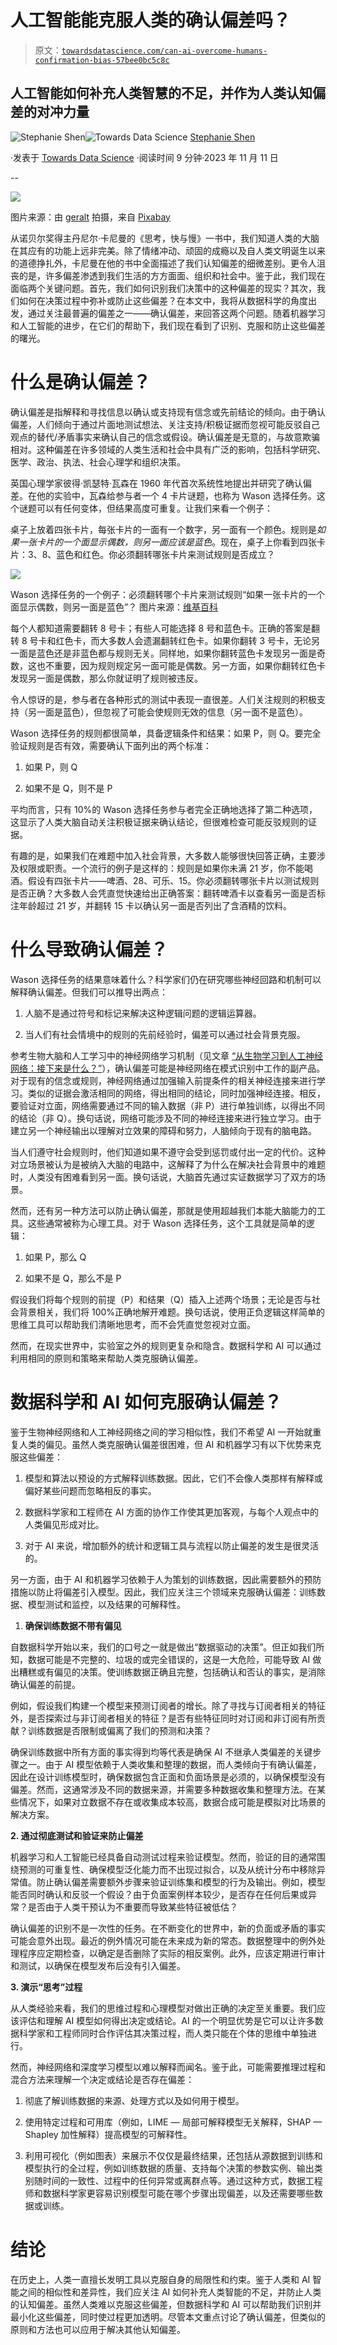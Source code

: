 # 人工智能能克服人类的确认偏差吗？

> 原文：[`towardsdatascience.com/can-ai-overcome-humans-confirmation-bias-57bee0bc5c8c`](https://towardsdatascience.com/can-ai-overcome-humans-confirmation-bias-57bee0bc5c8c)

## 人工智能如何补充人类智慧的不足，并作为人类认知偏差的对冲力量

[](https://jshen9889.medium.com/?source=post_page-----57bee0bc5c8c--------------------------------)![Stephanie Shen](https://jshen9889.medium.com/?source=post_page-----57bee0bc5c8c--------------------------------)[](https://towardsdatascience.com/?source=post_page-----57bee0bc5c8c--------------------------------)![Towards Data Science](https://towardsdatascience.com/?source=post_page-----57bee0bc5c8c--------------------------------) [Stephanie Shen](https://jshen9889.medium.com/?source=post_page-----57bee0bc5c8c--------------------------------)

·发表于 [Towards Data Science](https://towardsdatascience.com/?source=post_page-----57bee0bc5c8c--------------------------------) ·阅读时间 9 分钟·2023 年 11 月 11 日

--

![](img/f42bd2913152c60b53a12af4000d7d80.png)

图片来源：由 [geralt](https://pixabay.com/users/9301/?tab=photos&order=latest&pagi=1) 拍摄，来自 [Pixabay](https://pixabay.com/illustrations/hand-candle-diwali-4543318/)

从诺贝尔奖得主丹尼尔·卡尼曼的《思考，快与慢》一书中，我们知道人类的大脑在其应有的功能上远非完美。除了情绪冲动、顽固的成瘾以及自人类文明诞生以来的道德挣扎外，卡尼曼在他的书中全面描述了我们认知偏差的细微差别。更令人沮丧的是，许多偏差渗透到我们生活的方方面面、组织和社会中。鉴于此，我们现在面临两个关键问题。首先，我们如何识别我们决策中的这种偏差的现实？其次，我们如何在决策过程中弥补或防止这些偏差？在本文中，我将从数据科学的角度出发，通过关注最普遍的偏差之一——确认偏差，来回答这两个问题。随着机器学习和人工智能的进步，在它们的帮助下，我们现在看到了识别、克服和防止这些偏差的曙光。

# 什么是确认偏差？

确认偏差是指解释和寻找信息以确认或支持现有信念或先前结论的倾向。由于确认偏差，人们倾向于通过片面地测试想法、关注支持/积极证据而忽视可能反驳自己观点的替代/矛盾事实来确认自己的信念或假设。确认偏差是无意的，与故意欺骗相对。这种偏差在许多领域的人类生活和社会中具有广泛的影响，包括科学研究、医学、政治、执法、社会心理学和组织决策。

英国心理学家彼得·凯瑟特·瓦森在 1960 年代首次系统性地提出并研究了确认偏差。在他的实验中，瓦森给参与者一个 4 卡片谜题，也称为 Wason 选择任务。这个谜题可以有任何变体，但结果高度可重复。让我们来看一个例子：

桌子上放着四张卡片，每张卡片的一面有一个数字，另一面有一个颜色。规则是*如果一张卡片的一个面显示偶数，则另一面应该是蓝色*。现在，桌子上你看到四张卡片：3、8、蓝色和红色。你必须翻转哪张卡片来测试规则是否成立？

![](img/3bde2605913c4d034b5f7f1a3d832c43.png)

Wason 选择任务的一个例子：必须翻转哪个卡片来测试规则“如果一张卡片的一个面显示偶数，则另一面是蓝色”？ 图片来源：[维基百科](https://en.wikipedia.org/wiki/Wason_selection_task)

每个人都知道需要翻转 8 号卡；有些人可能选择 8 号和蓝色卡。正确的答案是翻转 8 号卡和红色卡，而大多数人会遗漏翻转红色卡。如果你翻转 3 号卡，无论另一面是蓝色还是非蓝色都与规则无关。同样地，如果你翻转蓝色卡发现另一面是奇数，这也不重要，因为规则规定另一面可能是偶数。另一方面，如果你翻转红色卡发现另一面是偶数，那么你就证明了规则被违反。

令人惊讶的是，参与者在各种形式的测试中表现一直很差。人们关注规则的积极支持（另一面是蓝色），但忽视了可能会使规则无效的信息（另一面不是蓝色）。

Wason 选择任务的规则都很简单，具备逻辑条件和结果：如果 P，则 Q。要完全验证规则是否有效，需要确认下面列出的两个标准：

1.  如果 P，则 Q

1.  如果不是 Q，则不是 P

平均而言，只有 10%的 Wason 选择任务参与者完全正确地选择了第二种选项，这显示了人类大脑自动关注积极证据来确认结论，但很难检查可能反驳规则的证据。

有趣的是，如果我们在难题中加入社会背景，大多数人能够很快回答正确，主要涉及权限或职责。一个流行的例子是这样的：规则是如果你未满 21 岁，你不能喝酒。假设有四张卡片——啤酒、28、可乐、15。你必须翻转哪张卡片以测试规则是否正确？大多数人会凭直觉快速给出正确答案：翻转啤酒卡以查看另一面是否标注年龄超过 21 岁，并翻转 15 卡以确认另一面是否列出了含酒精的饮料。

# **什么导致确认偏差？**

Wason 选择任务的结果意味着什么？科学家们仍在研究哪些神经回路和机制可以解释确认偏差。但我们可以推导出两点：

1.  人脑不是通过符号和标记来解决这种逻辑问题的逻辑运算器。

1.  当人们有社会情境中的规则的先前经验时，偏差可以通过社会背景克服。

参考生物大脑和人工学习中的神经网络学习机制（见文章 [“从生物学习到人工神经网络：接下来是什么？”](https://medium.com/towards-data-science/from-biological-learning-to-artificial-neural-network-whats-next-c8cf0d351af5)），确认偏差可能是神经网络在模式识别中工作的副产品。对于现有的信念或规则，神经网络通过加强输入前提条件的相关神经连接来进行学习。类似的证据会激活相同的网络，得出相同的结论，同时加强神经连接。相反，要验证对立面，网络需要通过不同的输入数据（非 P）进行单独训练，以得出不同的结论（非 Q）。换句话说，网络可能涉及不同的神经连接来进行独立学习。由于建立另一个神经输出以理解对立效果的障碍和努力，人脑倾向于现有的脑电路。

当人们遵守社会规则时，他们知道如果不遵守会受到惩罚或付出一定的代价。这种对立场景被认为是被纳入大脑的电路中，这解释了为什么在解决社会背景中的难题时，人类没有困难看到另一面。换句话说，大脑首先通过实证数据学习了双方的场景。

然而，还有另一种方法可以防止确认偏差，那就是使用超越我们本能大脑能力的工具。这些通常被称为心理工具。对于 Wason 选择任务，这个工具就是简单的逻辑：

1.  如果 P，那么 Q

1.  如果不是 Q，那么不是 P

假设我们将每个规则的前提（P）和结果（Q）插入上述两个场景；无论是否与社会背景相关，我们将 100%正确地解开难题。换句话说，使用正负逻辑这样简单的思维工具可以帮助我们清晰地思考，而不会凭直觉忽视对立面。

然而，在现实世界中，实验室之外的规则更复杂和隐含。数据科学和 AI 可以通过利用相同的原则和策略来帮助人类克服确认偏差。

# **数据科学和 AI 如何克服确认偏差？**

鉴于生物神经网络和人工神经网络之间的学习相似性，我们不希望 AI 一开始就重复人类的偏见。虽然人类克服确认偏差很困难，但 AI 和机器学习有以下优势来克服这些偏差：

1.  模型和算法以预设的方式解释训练数据。因此，它们不会像人类那样有解释或偏好某些问题而忽略相反的事实。

1.  数据科学家和工程师在 AI 方面的协作工作使其更加客观，与每个人观点中的人类偏见形成对比。

1.  对于 AI 来说，增加额外的统计和逻辑工具与流程以防止偏差的发生是很灵活的。

另一方面，由于 AI 和机器学习依赖于人为策划的训练数据，因此需要额外的预防措施以防止将偏差引入模型。因此，我们应关注三个领域来克服确认偏差：训练数据、模型测试和监控，以及结果的可解释性。

1.  **确保训练数据不带有偏见**

自数据科学开始以来，我们的口号之一就是做出“数据驱动的决策”。但正如我们所知，数据可能是不完整的、垃圾的或完全错误的，这是一大危险，可能导致 AI 做出糟糕或有偏见的决策。使训练数据正确且完整，包括确认和否认的事实，是消除确认偏差的前提。

例如，假设我们构建一个模型来预测订阅者的增长。除了寻找与订阅者相关的特征外，是否探索过与非订阅者相关的特征？是否有些特征同时对订阅和非订阅有所贡献？训练数据是否限制或偏离了我们的预测和决策？

确保训练数据中所有方面的事实得到均等代表是确保 AI 不继承人类偏差的关键步骤之一。由于 AI 模型依赖于人类收集和整理的数据，而人类倾向于有确认偏差，因此在设计训练模型时，确保数据包含正面和负面场景是必须的，以确保模型没有偏差。然而，这通常涉及不同的数据来源，并需要多种数据收集和整理方法。在某些情况下，如果对立数据不存在或收集成本较高，数据合成可能是模拟对比场景的解决方案。

**2\. 通过彻底测试和验证来防止偏差**

机器学习和人工智能已经具备自动测试过程来验证模型。然而，验证的目的通常围绕预测的可重复性、确保模型泛化能力而不出现过拟合，以及从统计分布中移除异常值。防止确认偏差需要额外步骤来验证训练集和模型的行为及输出。例如，模型能否同时确认和反驳一个假设？由于负面案例样本较少，是否存在任何后果或异常？是否由于人类干预认为不重要而导致某些特征被低估？

确认偏差的识别不是一次性的任务。在不断变化的世界中，新的负面或矛盾的事实可能会意外出现。最近的例外情况可能在未来成为新的常态。数据整理中的例外处理程序应定期检查，以确定是否删除了实际的相反案例。此外，应该定期进行审计和测试，以确保在模型发布后没有引入偏差。

**3\. 演示“思考”过程**

从人类经验来看，我们的思维过程和心理模型对做出正确的决定至关重要。我们应该评估和理解 AI 模型如何得出决定或结论。AI 的一个明显优势是它可以让许多数据科学家和工程师同时合作评估其决策过程，而人类只能在个体的思维中单独进行。

然而，神经网络和深度学习模型以难以解释而闻名。鉴于此，可能需要推理过程和混合方法来理解一个决定或结论是否存在偏差：

1.  彻底了解训练数据的来源、处理方式以及如何用于模型。

1.  使用特定过程和可用库（例如，LIME — 局部可解释模型无关解释，SHAP — Shapley 加性解释）提高模型的可解释性。

1.  利用可视化（例如图表）来展示不仅仅是最终结果，还包括从源数据到训练和模型执行的全过程，例如训练数据的质量、支持每个决策的参数实例、输出类别随时间的一致性、过程中的任何异常或离群点等。通过这种方式，数据工程师和数据科学家更容易识别模型可能在哪个步骤出现偏差，以及还需要哪些数据或训练。

# **结论**

在历史上，人类一直擅长发明工具以克服自身的局限性和约束。鉴于人类和 AI 智能之间的相似性和差异性，我们应关注 AI 如何补充人类智能的不足，并防止人类的认知偏差。虽然人类难以克服这些偏差，但数据科学和 AI 可以帮助我们识别并最小化这些偏差，同时使过程更加透明。尽管本文重点讨论了确认偏差，但类似的原则和方法也可以应用于解决其他认知偏差。
